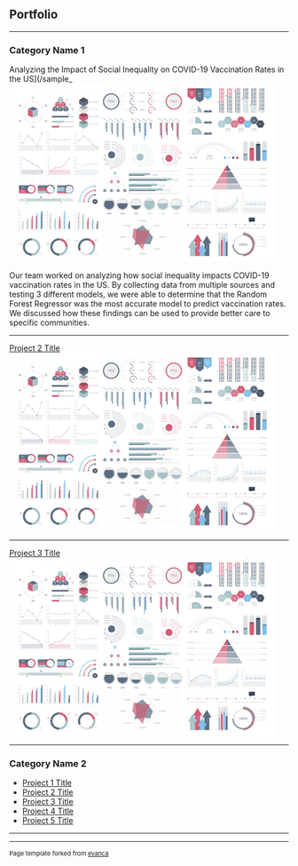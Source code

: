 ## Portfolio

---

### Category Name 1 

Analyzing the Impact of Social Inequality on COVID-19 Vaccination Rates in the US](/sample_
<img src="images/dummy_thumbnail.jpg?raw=true"/>

Our team worked on analyzing how social inequality impacts COVID-19 vaccination rates in the US. By collecting data from multiple sources and testing 3 different models, we were able to determine that the Random Forest Regressor was the most accurate model to predict vaccination rates. We discussed how these findings can be used to provide better care to specific communities.

---
[Project 2 Title](/pdf/sample_presentation.pdf)
<img src="images/dummy_thumbnail.jpg?raw=true"/>

---
[Project 3 Title](http://example.com/)
<img src="images/dummy_thumbnail.jpg?raw=true"/>

---

### Category Name 2

- [Project 1 Title](http://example.com/)
- [Project 2 Title](http://example.com/)
- [Project 3 Title](http://example.com/)
- [Project 4 Title](http://example.com/)
- [Project 5 Title](http://example.com/)

---
---
<p style="font-size:11px">Page template forked from <a href="https://github.com/evanca/quick-portfolio">evanca</a></p>
<!-- Remove above link if you don't want to attibute -->
